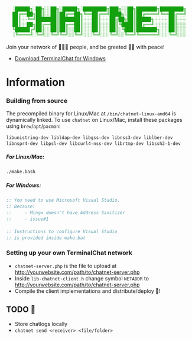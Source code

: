 <p align=center><img src="https://raw.githubusercontent.com/MidnQP/midnqp/midnqp/cdn/terminal-chat-logo-white.PNG"></p>

Join your network of 👨🏻‍💻 people, and be greeted 👋🏻 with peace!

- [Download TerminalChat for Windows](https://github.com/MidnQP/TerminalChat/raw/master/bin/WinTerminalChat_vlatest.zip)
<!-- - [Download TerminalChat for Linux/Mac](https://github.com/MidnQP/TerminalChat/raw/master/bin/chatnet-linux-amd64) -->


# Information
### Building from source
The precompiled binary for Linux/Mac at `/bin/chatnet-linux-amd64` is dynamically linked. To use `chatnet` on Linux/Mac, install these packages using `brew`/`apt`/`pacman`:
```
libunistring-dev libldap-dev libgss-dev libnss3-dev liblber-dev libnspr4-dev libpsl-dev libcurl4-nss-dev librtmp-dev libssh2-1-dev
```
##### For Linux/Mac:

```sh
./make.bash
```

##### For Windows:
```bat
:: You need to use Microsoft Visual Studio.
:: Because:
::     - Mingw doesn't have Address Sanitizer
::     - issue#1

:: Instructions to configure Visual Studio
:: is provided inside make.bat
```


### Setting up your own TerminalChat network
- `chatnet-server.php` is the file to upload at http://yourwebsite.com/path/to/chatnet-server.php
- Inside `lib-chatnet-client.h` change symbol `NETADDR` to http://yourwebsite.com/path/to/chatnet-server.php
- Compile the client implementations and distribute/deploy 🚀!

## TODO 📃
- Store chatlogs locally
- `chatnet send <receiver> <file/folder>`
